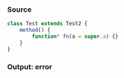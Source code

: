 ### Source
```js
class Test extends Test2 {
    method() {
        function* fn(a = super.a) {}
    }
}
```

### Output: error
